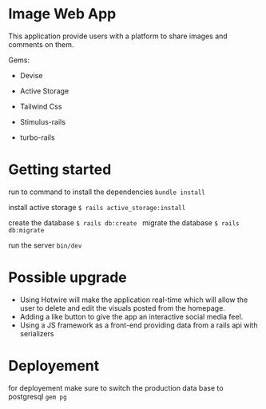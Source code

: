 # Image Web App

This application provide users with a platform to share images and comments on them.

Gems:

* Devise

* Active Storage

* Tailwind Css

* Stimulus-rails

* turbo-rails

# Getting started 
run to command to install the dependencies
`` bundle install ``

install active storage
`` $ rails active_storage:install ``

create the database
``$ rails db:create ``
migrate the database
``$ rails db:migrate ``

run the server 
`` bin/dev ``


# Possible upgrade 
- Using Hotwire will make the application real-time which will allow the user to delete and edit the visuals posted from the homepage.
- Adding a like button to give the app an interactive social media feel.
- Using a JS framework as a front-end providing data from a rails api with serializers

# Deployement
for deployement make sure to switch the production data base to postgresql
`` gem pg ``


